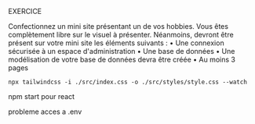 
EXERCICE

Confectionnez un mini site présentant un de vos hobbies. Vous êtes complètement libre sur le
visuel à présenter. Néanmoins, devront être présent sur votre mini site les éléments suivants :
• Une connexion sécurisée à un espace d'administration
• Une base de données
• Une modélisation de votre base de données devra être créée
• Au moins 3 pages



<!-- depuis le dossier client -->

    npx tailwindcss -i ./src/index.css -o ./src/styles/style.css --watch
npm start pour react


probleme acces a .env

